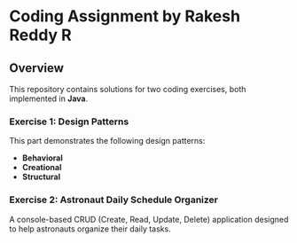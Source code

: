 # Coding Assignment by **Rakesh Reddy R**
## Overview
This repository contains solutions for two coding exercises, both implemented in **Java**.

### **Exercise 1: Design Patterns**
This part demonstrates the following design patterns:
- **Behavioral**
- **Creational**
- **Structural**

### **Exercise 2: Astronaut Daily Schedule Organizer**
A console-based CRUD (Create, Read, Update, Delete) application designed to help astronauts organize their daily tasks.
